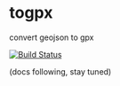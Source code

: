 togpx
=====

convert geojson to gpx

[![Build Status](https://secure.travis-ci.org/tyrasd/togpx.png)](https://travis-ci.org/tyrasd/togpx)

(docs following, stay tuned)